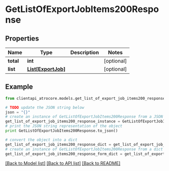 # GetListOfExportJobItems200Response


## Properties
Name | Type | Description | Notes
------------ | ------------- | ------------- | -------------
**total** | **int** |  | [optional] 
**list** | [**List[ExportJob]**](ExportJob.md) |  | [optional] 

## Example

```python
from clientapi_atrocore.models.get_list_of_export_job_items200_response import GetListOfExportJobItems200Response

# TODO update the JSON string below
json = "{}"
# create an instance of GetListOfExportJobItems200Response from a JSON string
get_list_of_export_job_items200_response_instance = GetListOfExportJobItems200Response.from_json(json)
# print the JSON string representation of the object
print GetListOfExportJobItems200Response.to_json()

# convert the object into a dict
get_list_of_export_job_items200_response_dict = get_list_of_export_job_items200_response_instance.to_dict()
# create an instance of GetListOfExportJobItems200Response from a dict
get_list_of_export_job_items200_response_form_dict = get_list_of_export_job_items200_response.from_dict(get_list_of_export_job_items200_response_dict)
```
[[Back to Model list]](../README.md#documentation-for-models) [[Back to API list]](../README.md#documentation-for-api-endpoints) [[Back to README]](../README.md)


